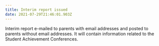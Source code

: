 ```yaml
---
title: Interim report issued
date: 2021-07-29T21:46:01.903Z
---
```

Interim report e-mailed to parents with email addresses and posted to parents without email addresses. It will contain information related to the Student Achievement Conferences.